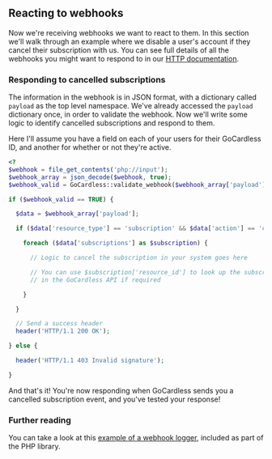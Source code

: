 ## Reacting to webhooks

Now we're receiving webhooks we want to react to them. In this section we'll walk through an example where we disable a user's account if they cancel their subscription with us. You can see full details of all the webhooks you might want to respond to in our [HTTP documentation](/http/#webhooks).

### Responding to cancelled subscriptions

The information in the webhook is in JSON format, with a dictionary called `payload` as the top level namespace. We've already accessed the `payload` dictionary once, in order to validate the webhook. Now we'll write some logic to identify cancelled subscriptions and respond to them.

Here I'll assume you have a field on each of your users for their GoCardless ID, and another for whether or not they're active.

```php
<?
$webhook = file_get_contents('php://input');
$webhook_array = json_decode($webhook, true);
$webhook_valid = GoCardless::validate_webhook($webhook_array['payload']);

if ($webhook_valid == TRUE) {

  $data = $webhook_array['payload'];

  if ($data['resource_type'] == 'subscription' && $data['action'] == 'cancelled') {

    foreach ($data['subscriptions'] as $subscription) {

      // Logic to cancel the subscription in your system goes here

      // You can use $subscription['resource_id'] to look up the subscription
      // in the GoCardless API if required

    }

  }

  // Send a success header
  header('HTTP/1.1 200 OK');

} else {

  header('HTTP/1.1 403 Invalid signature');

}
```

And that's it! You're now responding when GoCardless sends you a cancelled subscription event, and you've tested your response!

### Further reading

You can take a look at this [example of a webhook logger](https://github.com/gocardless/gocardless-php/blob/master/examples/webhooks.php), included as part of the PHP library.
